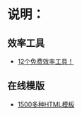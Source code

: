 # 说明：

## 效率工具
- [12个免费效率工具！](https://zhuanlan.zhihu.com/p/664802842)

## 在线模版

- [1500多种HTML模板](https://htmlrev.com/)

